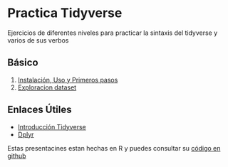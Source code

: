 # Practica Tidyverse

Ejercicios de diferentes niveles para practicar la sintaxis del tidyverse y varios de sus verbos

## Básico

1. [Instalación, Uso y Primeros pasos](1-instalacion_uso.R)
2. [Exploracion dataset](2-exploracion_dataset.R)



## Enlaces Útiles

- [Introducción Tidyverse](https://aprendr.github.io/PresentacionesAprendR/IntroduccionTidyverse.html#1)
- [Dplyr](https://aprendr.github.io/PresentacionesAprendR/AprendR_dplyr.html)

Estas presentacines estan hechas en R y puedes consultar su
[código en github](https://github.com/AprendR/PresentacionesAprendR/blob/master/IntroduccionTidyverse.Rmd)

